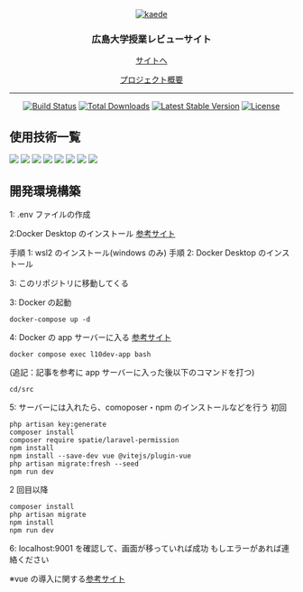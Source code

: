 <div align="center">
  <a href="https://hirodai-kaede.com/">
    <img alt="kaede" src="https://github.com/YamamotoNagito/l10dev/blob/feature/%23484_readme/resources/assets/img/kaedeIcon.png">
  </a>
</div>

<h3 align="center">
  広島大学授業レビューサイト
</h3>

<p align="center">
  <a href="https://hirodai-kaede.com/">サイトへ</a>
</p>

<p align="center">
  <a href="https://www.hiroshima-u.ac.jp/iagcc/news/80635">プロジェクト概要</a>
</p>

---

<p align="center">
<a href="https://github.com/laravel/framework/actions"><img src="https://github.com/laravel/framework/workflows/tests/badge.svg" alt="Build Status"></a>
<a href="https://packagist.org/packages/laravel/framework"><img src="https://img.shields.io/packagist/dt/laravel/framework" alt="Total Downloads"></a>
<a href="https://packagist.org/packages/laravel/framework"><img src="https://img.shields.io/packagist/v/laravel/framework" alt="Latest Stable Version"></a>
<a href="https://packagist.org/packages/laravel/framework"><img src="https://img.shields.io/packagist/l/laravel/framework" alt="License"></a>
</p>

## 使用技術一覧

<!-- シールド一覧 -->
<!-- 該当するプロジェクトの中から任意のものを選ぶ-->
<p style="display: inline">
  <!-- フロントエンドのフレームワーク一覧 -->
  <img src="https://img.shields.io/badge/-vue.js-000000.svg?logo=vue.js&style=for-the-badge">
  <img src="https://img.shields.io/badge/-vuetify-000000.svg?logo=vuetify&style=for-the-badge">
  <!-- バックエンドのフレームワーク一覧 -->
  <img src="https://img.shields.io/badge/-Laravel-092E20.svg?logo=laravel&style=for-the-badge">
  <!-- バックエンドの言語一覧 -->
  <img src="https://img.shields.io/badge/-PHP-F2C63C.svg?logo=php&style=for-the-badge">
  <!-- ミドルウェア一覧 -->
  <img src="https://img.shields.io/badge/-Nginx-269539.svg?logo=nginx&style=for-the-badge">
  <img src="https://img.shields.io/badge/-MySQL-4479A1.svg?logo=mysql&style=for-the-badge&logoColor=white">
  <!-- インフラ一覧 -->
  <img src="https://img.shields.io/badge/-Docker-1488C6.svg?logo=docker&style=for-the-badge">
  <img src="https://img.shields.io/badge/-githubactions-FFFFFF.svg?logo=github-actions&style=for-the-badge">
</p>

## 開発環境構築

1: .env ファイルの作成

2:Docker Desktop のインストール
<a href="https://chigusa-web.com/blog/windows%E3%81%ABdocker%E3%82%92%E3%82%A4%E3%83%B3%E3%82%B9%E3%83%88%E3%83%BC%E3%83%AB%E3%81%97%E3%81%A6python%E7%92%B0%E5%A2%83%E3%82%92%E6%A7%8B%E7%AF%89/"> 参考サイト</a>

手順 1: wsl2 のインストール(windows のみ)
手順 2: Docker Desktop のインストール

3: このリポジトリに移動してくる

3: Docker の起動

```
docker-compose up -d
```

4: Docker の app サーバーに入る
<a href="https://qiita.com/hitotch/items/869070c3a9f474a358ea#comment-8632d9b827cb0190f769">参考サイト</a>

```
docker compose exec l10dev-app bash
```

(追記：記事を参考に app サーバーに入った後以下のコマンドを打つ)

```
cd/src
```

5: サーバーには入れたら、comoposer・npm のインストールなどを行う
初回

```
php artisan key:generate
composer install
composer require spatie/laravel-permission
npm install
npm install --save-dev vue @vitejs/plugin-vue
php artisan migrate:fresh --seed
npm run dev
```

2 回目以降

```
composer install
php artisan migrate
npm install
npm run dev
```

6: localhost:9001 を確認して、画面が移っていれば成功
もしエラーがあれば連絡ください

※vue の導入に関する<a href="https://qiita.com/yuto_dev/items/d1cc909897ac8277baea">参考サイト</a>
